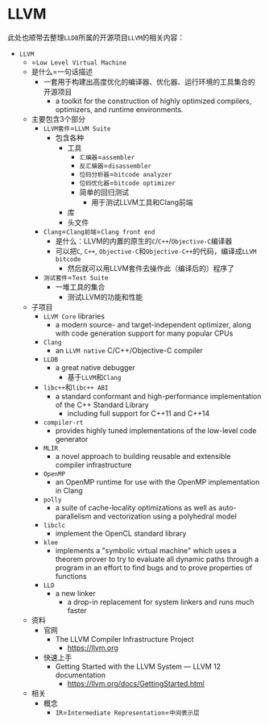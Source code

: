 # LLVM

此处也顺带去整理`LLDB`所属的开源项目`LLVM`的相关内容：

* `LLVM`
  * =`Low Level Virtual Machine`
  * 是什么=一句话描述
    * 一套用于构建出高度优化的编译器、优化器、运行环境的工具集合的开源项目
      * a toolkit for the construction of highly optimized compilers, optimizers, and runtime environments.
  * 主要包含3个部分
    * `LLVM套件`=`LLVM Suite`
      * 包含各种
        * 工具
          * `汇编器`=`assembler`
          * `反汇编器`=`disassembler`
          * `位码分析器`=`bitcode analyzer`
          * `位码优化器`=`bitcode optimizer`
          * 简单的回归测试
            * 用于测试LLVM工具和Clang前端
        * 库
        * 头文件
    * `Clang`=`Clang前端`=`Clang front end`
      * 是什么：LLVM的内置的原生的`C`/`C++`/`Objective-C`编译器
      * 可以把`C`, `C++`, `Objective-C`和`Objective-C++`的代码，编译成`LLVM bitcode`
        * 然后就可以用LLVM套件去操作此（编译后的）程序了
    * `测试套件`=`Test Suite`
      * 一堆工具的集合
        * 测试LLVM的功能和性能
  * 子项目
    * `LLVM Core` libraries
      * a modern source- and target-independent optimizer, along with code generation support for many popular CPUs
    * `Clang`
      * an `LLVM native` C/C++/Objective-C compiler
    * `LLDB`
      * a great native debugger
        * 基于`LLVM`和`Clang`
    * `libc++`和`libc++ ABI`
      * a standard conformant and high-performance implementation of the C++ Standard Library
        * including full support for C++11 and C++14
    * `compiler-rt`
      * provides highly tuned implementations of the low-level code generator
    * `MLIR`
      * a novel approach to building reusable and extensible compiler infrastructure
    * `OpenMP`
      * an OpenMP runtime for use with the OpenMP implementation in Clang
    * `polly`
      * a suite of cache-locality optimizations as well as auto-parallelism and vectorization using a polyhedral model
    * `libclc`
      * implement the OpenCL standard library
    * `klee`
      * implements a "symbolic virtual machine" which uses a theorem prover to try to evaluate all dynamic paths through a program in an effort to find bugs and to prove properties of functions
    * `LLD`
      * a new linker
        * a drop-in replacement for system linkers and runs much faster
  * 资料
    * 官网
      * The LLVM Compiler Infrastructure Project
        * https://llvm.org
    * 快速上手
      * Getting Started with the LLVM System — LLVM 12 documentation
        * https://llvm.org/docs/GettingStarted.html
  * 相关
    * 概念
      * `IR`=`Intermediate Representation`=`中间表示层`
